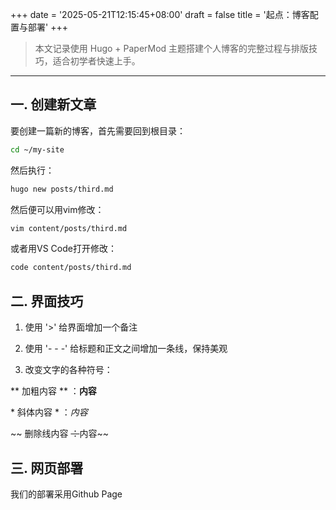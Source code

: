 +++
date = '2025-05-21T12:15:45+08:00'
draft = false
title = '起点：博客配置与部署'
+++
> 本文记录使用 Hugo + PaperMod 主题搭建个人博客的完整过程与排版技巧，适合初学者快速上手。

---

##  一. 创建新文章

要创建一篇新的博客，首先需要回到根目录：
```bash
cd ~/my-site
```
然后执行：
```bash
hugo new posts/third.md
```
然后便可以用vim修改：
```bash
vim content/posts/third.md
```
或者用VS Code打开修改：
```bash
code content/posts/third.md
```

##  二. 界面技巧

1. 使用 '>' 给界面增加一个备注

2. 使用 '- - -' 给标题和正文之间增加一条线，保持美观

3. 改变文字的各种符号：

** 加粗内容 ** ：**内容**

\* 斜体内容 \* ：*内容*

~~ 删除线内容 ~~：~~内容~~

##  三. 网页部署
我们的部署采用Github Page

